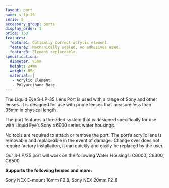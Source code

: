 ```yaml
---
layout: port
name: s-lp-35
serie: S
accessory_group: ports
display_order: 1
price: 150
features:
  feature1: Optically correct acrylic element.
  feature2: Mechanically sealed, no adhesives used.
  feature3: Element replaceable.
specifications:
  diameter: 95mm
  height: 24mm
  weight: 85g
  material: |
   - Acrylic Element
   - Polyurethane Base
---
```

The Liquid Eye S-LP-35 Lens Port is used with a range of Sony and other lenses. It is designed for use with prime lenses that measure less than 35mm in physical length.

The port features a threaded system that is designed specifically for use with Liquid Eye’s Sony α6000 series water housings.

No tools are required to attach or remove the port. The port’s acrylic lens is removable and replaceable in the event of damage. Change over does not require factory installation, it can quickly and easily be replaced by the user.

Our S-LP/35 port will work on the following Water Housings: C6000, C6300, C6500.

**Supports the following lenses and more:**

Sony NEX E-mount 16mm F2.8, Sony NEX 20mm F2.8
